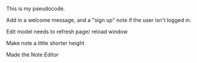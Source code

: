 This is my pseudocode.

Add in a welcome message, and a "sign up" note if the user isn't logged in.

Edit model needs to refresh page/ reload window

Make note a little shorter height

Made the Note Editor